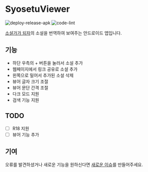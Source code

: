 # SyosetuViewer
![deploy-release-apk](https://github.com/nutyworks/SyosetuViewer/workflows/deploy-release-apk/badge.svg)
![code-lint](https://github.com/nutyworks/SyosetuViewer/workflows/Code%20lint/badge.svg)

[소설가가 되자](https://syosetu.com)의 소설을 번역하여 보여주는 안드로이드 앱입니다.

## 기능
* 하단 우측의 + 버튼을 눌러서 소설 추가
* 웹페이지에서 링크 공유로 소설 추가
* 왼쪽으로 밀어서 추가된 소설 삭제
* 뷰어 글자 크기 조절
* 뷰어 문단 간격 조절
* 다크 모드 지원
* 검색 기능 지원

## TODO
* [ ] R18 지원
* [ ] 뷰어 기능 추가

## 기여
오류를 발견하셨거나 새로운 기능을 원하신다면 [새로운 이슈](https://github.com/nutyworks/SyosetuViewer/issues/new)를 만들어주세요.
